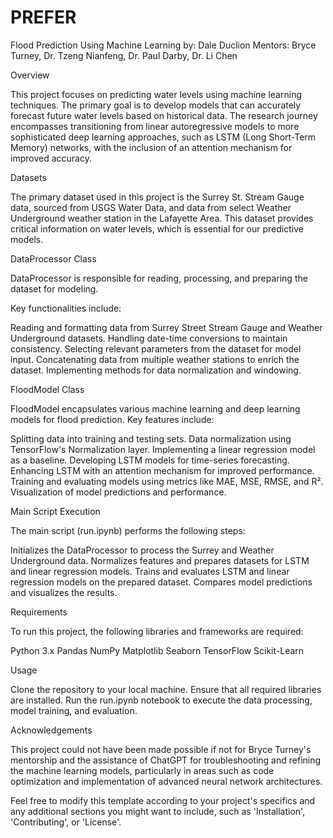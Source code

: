 # PREFER

Flood Prediction Using Machine Learning
by: Dale Duclion
Mentors: Bryce Turney, Dr. Tzeng Nianfeng, Dr. Paul Darby, Dr. Li Chen 

Overview

This project focuses on predicting water levels using machine learning techniques. The primary goal is to develop models that can accurately forecast future water levels based on historical data. The research journey encompasses transitioning from linear autoregressive models to more sophisticated deep learning approaches, such as LSTM (Long Short-Term Memory) networks, with the inclusion of an attention mechanism for improved accuracy.

Datasets

The primary dataset used in this project is the Surrey St. Stream Gauge data, sourced from USGS Water Data, and data from select Weather Underground weather station in the Lafayette Area. This dataset provides critical information on water levels, which is essential for our predictive models.

DataProcessor Class

DataProcessor is responsible for reading, processing, and preparing the dataset for modeling. 

Key functionalities include:

Reading and formatting data from Surrey Street Stream Gauge and Weather Underground datasets.
Handling date-time conversions to maintain consistency.
Selecting relevant parameters from the dataset for model input.
Concatenating data from multiple weather stations to enrich the dataset.
Implementing methods for data normalization and windowing.

FloodModel Class

FloodModel encapsulates various machine learning and deep learning models for flood prediction. Key features include:

Splitting data into training and testing sets.
Data normalization using TensorFlow's Normalization layer.
Implementing a linear regression model as a baseline.
Developing LSTM models for time-series forecasting.
Enhancing LSTM with an attention mechanism for improved performance.
Training and evaluating models using metrics like MAE, MSE, RMSE, and R².
Visualization of model predictions and performance.

Main Script Execution

The main script (run.ipynb) performs the following steps:

Initializes the DataProcessor to process the Surrey and Weather Underground data.
Normalizes features and prepares datasets for LSTM and linear regression models.
Trains and evaluates LSTM and linear regression models on the prepared dataset.
Compares model predictions and visualizes the results.

Requirements

To run this project, the following libraries and frameworks are required:

Python 3.x
Pandas
NumPy
Matplotlib
Seaborn
TensorFlow
Scikit-Learn

Usage

Clone the repository to your local machine.
Ensure that all required libraries are installed.
Run the run.ipynb notebook to execute the data processing, model training, and evaluation.

Acknowledgements

This project could not have been made possible if not for Bryce Turney's mentorship and the assistance of ChatGPT for troubleshooting and refining the machine learning models, particularly in areas such as code optimization and implementation of advanced neural network architectures.

Feel free to modify this template according to your project's specifics and any additional sections you might want to include, such as 'Installation', 'Contributing', or 'License'.
